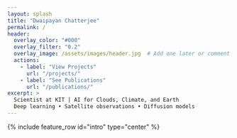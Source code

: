 ```yaml
---
layout: splash
title: "Dwaipayan Chatterjee"
permalink: /
header:
  overlay_color: "#000"
  overlay_filter: "0.2"
  overlay_image: /assets/images/header.jpg  # Add one later or comment
  actions:
    - label: "View Projects"
      url: "/projects/"
    - label: "See Publications"
      url: "/publications/"
excerpt: >
  Scientist at KIT | AI for Clouds, Climate, and Earth  
  Deep learning • Satellite observations • Diffusion models
---
```


{% include feature_row id="intro" type="center" %}
